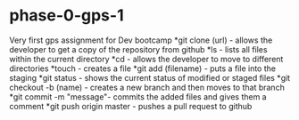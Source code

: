 # phase-0-gps-1
Very first gps assignment for Dev bootcamp
*git clone (url) - allows the developer to get a copy of the repository from github
*ls - lists all files within the current directory
*cd - allows the developer to move to different directories
*touch - creates a file
*git add (filename) - puts a file into the staging 
*git status - shows the current status of modified or staged files
*git checkout -b (name) - creates a new branch and then moves to that branch
*git commit -m "message"- commits the added files and gives them a comment
*git push origin master - pushes a pull request to github
